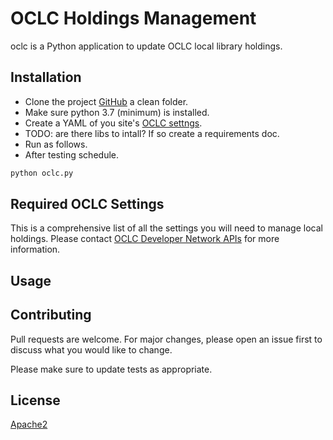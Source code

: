 # OCLC Holdings Management

oclc is a Python application to update OCLC local library holdings.

## Installation

* Clone the project [GitHub](https://github.com/anisbet) a clean folder.
* Make sure python 3.7 (minimum) is installed.
* Create a YAML of you site's [OCLC settngs](#required-oclc-settings).
* TODO: are there libs to intall? If so create a requirements doc.
* Run as follows.
* After testing schedule.

```bash
python oclc.py
```
## Required OCLC Settings
This is a comprehensive list of all the settings you will need to manage local holdings. Please contact [OCLC Developer Network APIs](https://www.oclc.org/developer/develop/web-services.en.html) for more information.

## Usage


## Contributing

Pull requests are welcome. For major changes, please open an issue first
to discuss what you would like to change.

Please make sure to update tests as appropriate.

## License

[Apache2](https://choosealicense.com/licenses/apache-2.0/)